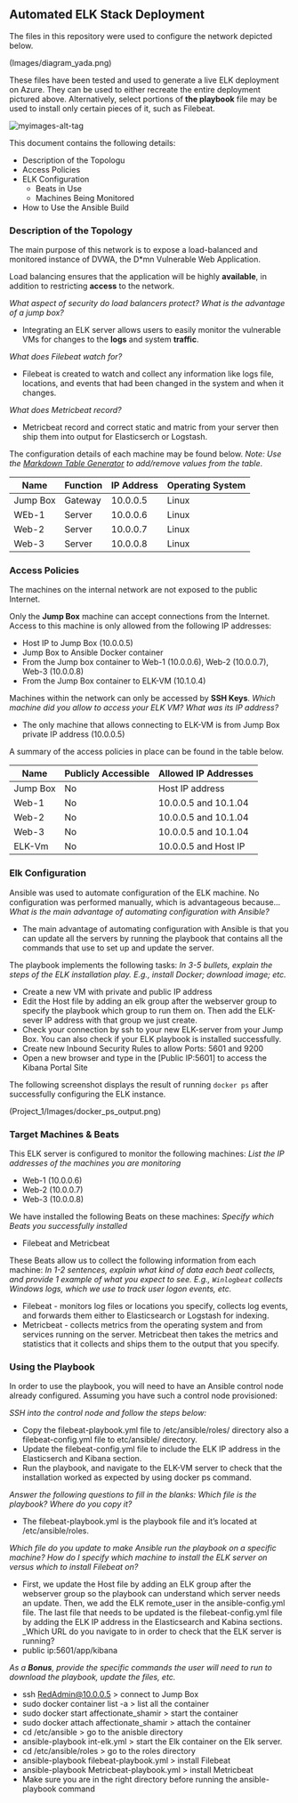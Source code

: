 ## Automated ELK Stack Deployment

The files in this repository were used to configure the network depicted below.

(Images/diagram_yada.png)

These files have been tested and used to generate a live ELK deployment on Azure. They can be used to either recreate the entire deployment pictured above. Alternatively, select portions of **the playbook** file may be used to install only certain pieces of it, such as Filebeat.

![myimages-alt-tag](https://github.com/yada-m138/Project_1/blob/main/Images/filebeat-int.png)

This document contains the following details:
- Description of the Topologu
- Access Policies
- ELK Configuration
  - Beats in Use
  - Machines Being Monitored
- How to Use the Ansible Build

### Description of the Topology

The main purpose of this network is to expose a load-balanced and monitored instance of DVWA, the D*mn Vulnerable Web Application.

Load balancing ensures that the application will be highly **available**, in addition to restricting **access** to the network.

_What aspect of security do load balancers protect? What is the advantage of a jump box?_
- Integrating an ELK server allows users to easily monitor the vulnerable VMs for changes to the **logs** and system **traffic**.

_What does Filebeat watch for?_
- Filebeat is created to watch and collect any information like logs file, locations, and events that had been changed in the system and when it changes. 

_What does Metricbeat record?_
- Metricbeat record and correct static and matric from your server then ship them into output for Elasticserch or Logstash.

The configuration details of each machine may be found below.
_Note: Use the [Markdown Table Generator](http://www.tablesgenerator.com/markdown_tables) to add/remove values from the table_.

| Name     | Function | IP Address | Operating System |
|----------|----------|------------|------------------|
| Jump Box | Gateway  | 10.0.0.5   | Linux            |
| WEb-1    | Server   | 10.0.0.6   | Linux            |
| Web-2    | Server   | 10.0.0.7   | Linux            |
| Web-3    | Server   | 10.0.0.8   | Linux            |

### Access Policies

The machines on the internal network are not exposed to the public Internet. 

Only the **Jump Box** machine can accept connections from the Internet. Access to this machine is only allowed from the following IP addresses:
- Host IP to Jump Box (10.0.0.5)
- Jump Box to Ansible Docker container 
- From the Jump box  container to Web-1 (10.0.0.6), Web-2 (10.0.0.7), Web-3 (10.0.0.8)
- From the Jump Box container to ELK-VM (10.1.0.4) 


Machines within the network can only be accessed by **SSH Keys**.
_Which machine did you allow to access your ELK VM? What was its IP address?_
- The only machine that allows connecting to ELK-VM is from Jump Box private IP address (10.0.0.5)

A summary of the access policies in place can be found in the table below.

| Name     | Publicly Accessible | Allowed IP Addresses |
|----------|---------------------|----------------------|
| Jump Box | No                  | Host IP address      |
| Web-1    | No                  | 10.0.0.5 and 10.1.04 |
| Web-2    | No                  | 10.0.0.5 and 10.1.04 |
| Web-3    | No                  | 10.0.0.5 and 10.1.04 |
| ELK-Vm   | No                  | 10.0.0.5 and Host IP |

### Elk Configuration

Ansible was used to automate configuration of the ELK machine. No configuration was performed manually, which is advantageous because...
_What is the main advantage of automating configuration with Ansible?_
- The main advantage of automating configuration with Ansible is that you can update all the servers by running the playbook that contains all the commands that use to set up and update the server.

The playbook implements the following tasks:
_In 3-5 bullets, explain the steps of the ELK installation play. E.g., install Docker; download image; etc._
- Create a new VM with private and public IP address
- Edit the Host file by adding an elk group after the webserver group to specify the playbook which group to run them on. Then add the ELK-sever IP address with that group we just create.
- Check your connection by ssh to your new ELK-server from your Jump Box. You can also check if your ELK playbook is installed successfully. 
- Create new Inbound Security Rules to allow Ports: 5601 and 9200 
- Open a new browser and type in the [Public IP:5601] to access the Kibana Portal Site

The following screenshot displays the result of running `docker ps` after successfully configuring the ELK instance.

(Project_1/Images/docker_ps_output.png)

### Target Machines & Beats
This ELK server is configured to monitor the following machines:
_List the IP addresses of the machines you are monitoring_
- Web-1 (10.0.0.6)
- Web-2 (10.0.0.7)
- Web-3 (10.0.0.8)

We have installed the following Beats on these machines:
_Specify which Beats you successfully installed_
- Filebeat and Metricbeat

These Beats allow us to collect the following information from each machine:
_In 1-2 sentences, explain what kind of data each beat collects, and provide 1 example of what you expect to see. E.g., `Winlogbeat` collects Windows logs, which we use to track user logon events, etc._
- Filebeat - monitors log files or locations you specify, collects log events, and forwards them either to Elasticsearch or Logstash for indexing.
- Metricbeat - collects metrics from the operating system and from services running on the server. Metricbeat then takes the metrics and statistics that it collects and ships them to the output that you specify.

### Using the Playbook
In order to use the playbook, you will need to have an Ansible control node already configured. Assuming you have such a control node provisioned: 

_SSH into the control node and follow the steps below:_
- Copy the filebeat-playbook.yml file to /etc/ansible/roles/ directory also a filebeat-config.yml file to etc/ansible/ directory.
- Update the filebeat-config.yml file to include the ELK IP address in the Elasticserch and Kibana section. 
- Run the playbook, and navigate to the ELK-VM server to check that the installation worked as expected by using docker ps command. 

_Answer the following questions to fill in the blanks:_
_Which file is the playbook? Where do you copy it?_
- The filebeat-playbook.yml is the playbook file and it’s located at /etc/ansible/roles.

_Which file do you update to make Ansible run the playbook on a specific machine? How do I specify which machine to install the ELK server on versus which to install Filebeat on?_
- First, we update the Host file by adding an ELK group after the webserver group so the playbook can understand which server needs an update. Then, we add the ELK remote_user in the ansible-config.yml file. The last file that needs to be updated is the filebeat-config.yml file by adding the ELK IP address in the Elasticsearch and Kabina sections. 
_Which URL do you navigate to in order to check that the ELK server is running?
- public ip:5601/app/kibana

_As a **Bonus**, provide the specific commands the user will need to run to download the playbook, update the files, etc._
- ssh RedAdmin@10.0.0.5 > connect to Jump Box
- sudo docker container list -a > list all the container
- sudo docker start affectionate_shamir > start the container
- sudo docker attach affectionate_shamir > attach the container
- cd /etc/ansible > go to the anisble directory
- ansible-playbook int-elk.yml > start the Elk container on the Elk server.
- cd /etc/ansible/roles  > go to the roles directory 
- ansible-playbook filebeat-playbook.yml > install Filebeat 
- ansible-playbook Metricbeat-playbook.yml > install Metricbeat
- Make sure you are in the right directory before running the ansible-playbook command
